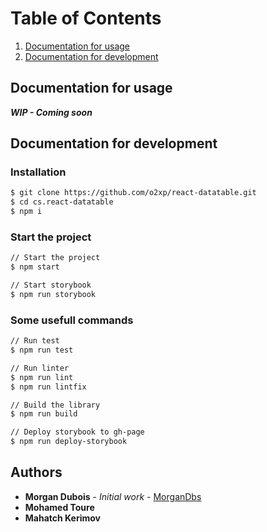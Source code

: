 # Table of Contents 
1. [Documentation for usage](#documentation-for-usage)
2. [Documentation for development](#documentation-for-development)

## Documentation for usage

**_WIP - Coming soon_**

## Documentation for development

### Installation

```sh
$ git clone https://github.com/o2xp/react-datatable.git
$ cd cs.react-datatable
$ npm i
```

### Start the project

```sh
// Start the project
$ npm start

// Start storybook
$ npm run storybook
```

### Some usefull commands

```sh
// Run test
$ npm run test

// Run linter
$ npm run lint
$ npm run lintfix

// Build the library
$ npm run build

// Deploy storybook to gh-page
$ npm run deploy-storybook
```

## Authors

* **Morgan Dubois** - *Initial work* - [MorganDbs](https://github.com/MorganDbs)
* **Mohamed Toure**
* **Mahatch Kerimov**
